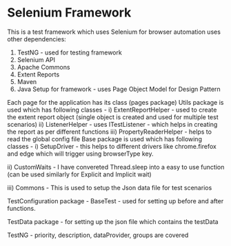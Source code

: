  # Selenium Framework
 This is a test framework which uses Selenium for browser automation uses other dependencies:

1. TestNG - used for testing framework
2. Selenium API
3. Apache Commons
4. Extent Reports
5. Maven
6. Java
Setup for framework - uses Page Object Model for Design Pattern

Each page for the application has its class (pages package)
Utils package is used which has following classes - i) ExtentReportHelper - used to create the extent report object (single object is created and used for multiple test scenarios) ii) ListenerHelper - uses ITestListener - which helps in creating the report as per different functions iii) PropertyReaderHelper - helps to read the global config file
Base package is used which has following classes -
i) SetupDriver - this helps to different drivers like chrome.firefox and edge which will trigger using browserType key.

ii) CustomWaits - I have convereted Thread.sleep into a easy to use function (can be used similarly for Explicit and Implicit wait)

iii) Commons - This is used to setup the Json data file for test scenarios

TestConfiguration package - BaseTest - used for setting up before and after functions.

TestData package - for setting up the json file which contains the testData

TestNG - priority, description, dataProvider, groups are covered

 

 

